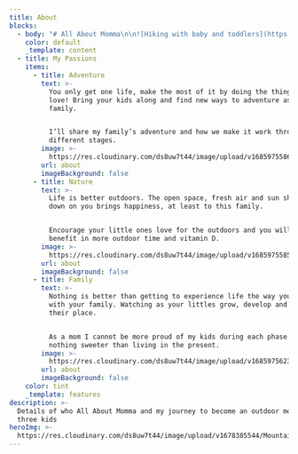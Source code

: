 ```yaml
---
title: About
blocks:
  - body: "# All About Momma\n\n![Hiking with baby and toddlers](https://res.cloudinary.com/ds8uw7t44/image/upload/v1685975469/hiking-with-toddlers-insert.jpg)\n\nHi, I am Kristina and happy to have you here! Below is a little bit about me and how I quit my job to become Chief Momma Adventurer.\n\nBefore kids my husband and I were active. I grew up playing sports and continued as my life progressed into corporate life. I moved to England for work in the finance industry and joined a London Ultimate Frisbee\_team. Through the frisbee I met my husband.\n\nMy now husband and I quit our jobs to cycle toured Asia and rode over 3,000 miles in 3 months with our luggage strapped to our bikes.\_ After we settled in the United States.\n\nRunning was also a big part of me and I have completed the Rome and Napa Valley Marathons.\n\nDuring my transition to parenthood I wanted to ensure I kept an active lifestyle that involved my kids.\n\nMy first baby purchase was a Bob joggling stroller and since having kids have found ways to incorporate my active lifestyle into motherhood. I turned more into hiking, camping, and navigated my way through hiking backpacks, tents and baby wearing.\_\n\nI also found that you can cycle with your kids and that my young ones love it! One of their first words is always “bike”.\n\nNot only can you cycle with your toddler, but also have your child learn to ride a bike.\n\nDuring COVID our childcare option went away and I shifted my focus away from corporate life to stay at home.\n\nI am happiest while outside. That is why I find it very important to foster my own kids love for the outdoors early. No matter the weather my family can be found outside everyday!\n\nI want to help other momma’s navigate the complexities of \"mommahood\" and keeping your active outdoor lifestyle!\n\nI want to inspire mommas to have more adventures with their kids, no matter the age or weather.\n\nI want to foster outdoor loving kids!\n\nI want to share the tidbits that I have discovered to help reduce the chaos and not let the kids’ stuff overtake our household.\_\_\n\nHappy you are here and can’t wait to explore life with you!\n\nSincerely,\n\n*Kristina*\n"
    color: default
    _template: content
  - title: My Passions
    items:
      - title: Adventure
        text: >-
          You only get one life, make the most of it by doing the things you
          love! Bring your kids along and find new ways to adventure as a
          family.


          I’ll share my family’s adventure and how we make it work through the
          different stages.
        image: >-
          https://res.cloudinary.com/ds8uw7t44/image/upload/v1685975586/hiking-while-pregnant-italy.jpg
        url: about
        imageBackground: false
      - title: Nature
        text: >-
          Life is better outdoors. The open space, fresh air and sun shining
          down on you brings happiness, at least to this family.


          Encourage your little ones love for the outdoors and you will also
          benefit in more outdoor time and vitamin D.
        image: >-
          https://res.cloudinary.com/ds8uw7t44/image/upload/v1685975585/hiking-while-pregnant-2nd-trimester.jpg
        url: about
        imageBackground: false
      - title: Family
        text: >-
          Nothing is better than getting to experience life the way you enjoy
          with your family. Watching as your littles grow, develop and find
          their place.


          As a mom I cannot be more proud of my kids during each phase. There is
          nothing sweeter than living in the present.
        image: >-
          https://res.cloudinary.com/ds8uw7t44/image/upload/v1685975623/toddler-outdoor-autumn-activity-hayride.jpg
        url: about
        imageBackground: false
    color: tint
    _template: features
description: >-
  Details of who All About Momma and my journey to become an outdoor mom to
  three kids
heroImg: >-
  https://res.cloudinary.com/ds8uw7t44/image/upload/v1678385544/Mountains-Momma-cover-with-Lucas_iy5es6.webp
---
```















